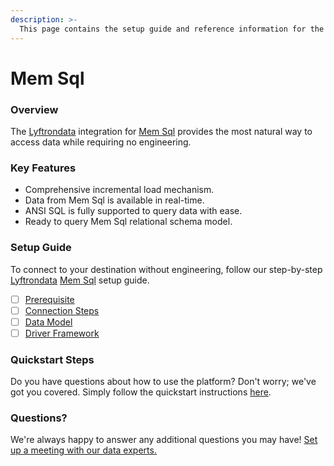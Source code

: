 ```yaml
---
description: >-
  This page contains the setup guide and reference information for the Mem Sql source connector.
---
```


# Mem Sql

### Overview

The [Lyftrondata](https://www.lyftrondata.com/) integration for [Mem Sql](None) provides the most natural way to access data while requiring no engineering.

### Key Features

* Comprehensive incremental load mechanism.
* Data from Mem Sql is available in real-time.&#x20;
* ANSI SQL is fully supported to query data with ease.
* Ready to query Mem Sql relational schema model.

### Setup Guide

To connect to your destination without engineering, follow our step-by-step [Lyftrondata](https://www.lyftrondata.com/)  [Mem Sql](None) setup guide.

* [ ] [Prerequisite](prerequisite.md)
* [ ] [Connection Steps](connection-steps.md)
* [ ] [Data Model](data-model/erd.md)
* [ ] [Driver Framework](driver-framework/)

### Quickstart Steps

Do you have questions about how to use the platform? Don't worry; we've got you covered. Simply follow the quickstart instructions [here](../README.md).

### Questions? <a href="#questions" id="questions"></a>

We're always happy to answer any additional questions you may have! [Set up a meeting with our data experts.](https://www.lyftrondata.com/book-a-meeting/)

